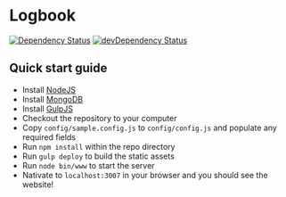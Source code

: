 # Logbook

[![Dependency Status](https://david-dm.org/clementallen/logbook.svg)](https://david-dm.org/clementallen/logbook)
[![devDependency Status](https://david-dm.org/clementallen/logbook/dev-status.svg)](https://david-dm.org/clementallen/logbook#info=devDependencies)

## Quick start guide

* Install [NodeJS](https://nodejs.org/en/download/)
* Install [MongoDB](https://www.mongodb.org/downloads)
* Install [GulpJS](http://gulpjs.com/)
* Checkout the repository to your computer
* Copy `config/sample.config.js` to `config/config.js` and populate any required fields
* Run `npm install` within the repo directory
* Run `gulp deploy` to build the static assets
* Run `node bin/www` to start the server
* Nativate to `localhost:3007` in your browser and you should see the website!
